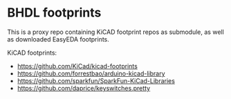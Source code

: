 # BHDL footprints

This is a proxy repo containing KiCAD footprint repos as submodule, as well as
downloaded EasyEDA footprints.

KiCAD footprints:
- https://github.com/KiCad/kicad-footprints
- https://github.com/forrestbao/arduino-kicad-library
- https://github.com/sparkfun/SparkFun-KiCad-Libraries
- https://github.com/daprice/keyswitches.pretty